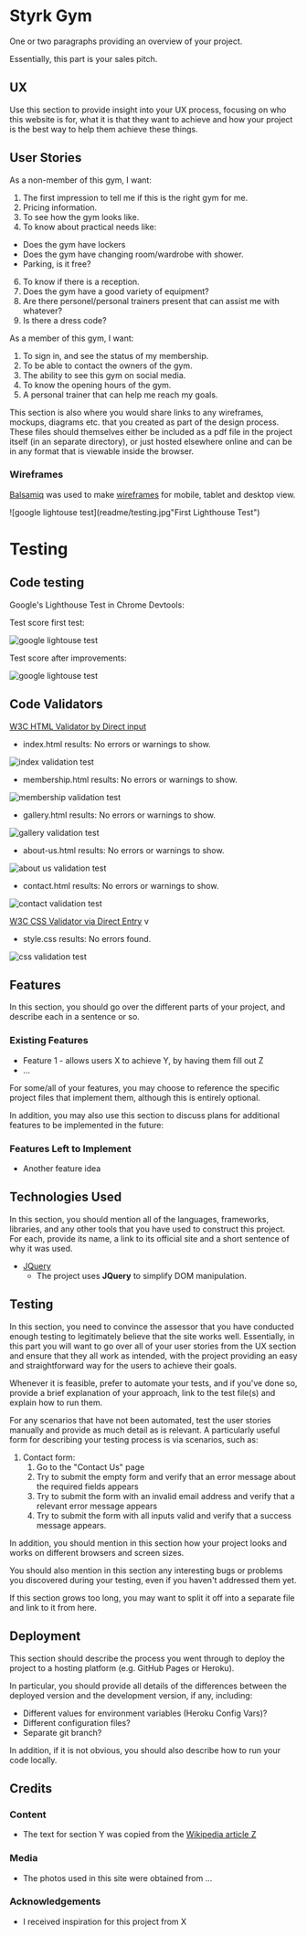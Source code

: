 # Styrk Gym

One or two paragraphs providing an overview of your project.

Essentially, this part is your sales pitch.
 
## UX
 
Use this section to provide insight into your UX process, focusing on who this website is for, what it is that they want to achieve and how your project is the best way to help them achieve these things.

## User Stories

As a non-member of this gym, I want:

1. The first impression to tell me if this is the right gym for me.
2. Pricing information.
3. To see how the gym looks like.
5. To know about practical needs like: 
- Does the gym have lockers 
- Does the gym have changing room/wardrobe with shower.
- Parking, is it free?
6. To know if there is a reception.
7. Does the gym have a good variety of equipment?
8. Are there personel/personal trainers present that can assist me with whatever?
9. Is there a dress code?

As a member of this gym, I want:

1. To sign in, and see the status of my membership.
2. To be able to contact the owners of the gym.
3. The ability to see this gym on social media. 
4. To know the opening hours of the gym.
5. A personal trainer that can help me reach my goals.


This section is also where you would share links to any wireframes, mockups, diagrams etc. that you created as part of the design process. These files should themselves either be included as a pdf file in the project itself (in an separate directory), or just hosted elsewhere online and can be in any format that is viewable inside the browser.

### Wireframes 

[Balsamiq](https://www.balsamiq.com/) was used to make [wireframes](wireframes/) for mobile, tablet and desktop view.  

![google lightouse test](readme/testing.jpg"First Lighthouse Test")

# Testing

## Code testing

Google's Lighthouse Test in Chrome Devtools:

Test score first test:

![google lightouse test](readme-images/testing.JPG)

Test score after improvements:

![google lightouse test](readme-images/testing-1.JPG)

## Code Validators

[W3C HTML Validator by Direct input](https://www.validator.w3.org/) 

- index.html results: No errors or warnings to show.

![index validation test](readme-images/index-validation.JPG)

- membership.html results: No errors or warnings to show.

![membership validation test](readme-images/membership-validation.JPG)

- gallery.html results: No errors or warnings to show.

![gallery validation test](readme-images/gallery-validation.JPG)

- about-us.html results: No errors or warnings to show.

![about us validation test](readme-images/about-us-validation.JPG)

- contact.html results: No errors or warnings to show.

![contact validation test](readme-images/contact-validation.JPG)

[W3C CSS Validator via Direct Entry](https://jigsaw.w3.org/css-validator/#validate_by_input)
v
- style.css results: No errors found.

![css validation test](readme-images/css-validation.JPG)






## Features

In this section, you should go over the different parts of your project, and describe each in a sentence or so.
 
### Existing Features
- Feature 1 - allows users X to achieve Y, by having them fill out Z
- ...

For some/all of your features, you may choose to reference the specific project files that implement them, although this is entirely optional.

In addition, you may also use this section to discuss plans for additional features to be implemented in the future:

### Features Left to Implement
- Another feature idea

## Technologies Used

In this section, you should mention all of the languages, frameworks, libraries, and any other tools that you have used to construct this project. For each, provide its name, a link to its official site and a short sentence of why it was used.

- [JQuery](https://jquery.com)
    - The project uses **JQuery** to simplify DOM manipulation.


## Testing

In this section, you need to convince the assessor that you have conducted enough testing to legitimately believe that the site works well. Essentially, in this part you will want to go over all of your user stories from the UX section and ensure that they all work as intended, with the project providing an easy and straightforward way for the users to achieve their goals.

Whenever it is feasible, prefer to automate your tests, and if you've done so, provide a brief explanation of your approach, link to the test file(s) and explain how to run them.

For any scenarios that have not been automated, test the user stories manually and provide as much detail as is relevant. A particularly useful form for describing your testing process is via scenarios, such as:

1. Contact form:
    1. Go to the "Contact Us" page
    2. Try to submit the empty form and verify that an error message about the required fields appears
    3. Try to submit the form with an invalid email address and verify that a relevant error message appears
    4. Try to submit the form with all inputs valid and verify that a success message appears.

In addition, you should mention in this section how your project looks and works on different browsers and screen sizes.

You should also mention in this section any interesting bugs or problems you discovered during your testing, even if you haven't addressed them yet.

If this section grows too long, you may want to split it off into a separate file and link to it from here.

## Deployment

This section should describe the process you went through to deploy the project to a hosting platform (e.g. GitHub Pages or Heroku).

In particular, you should provide all details of the differences between the deployed version and the development version, if any, including:
- Different values for environment variables (Heroku Config Vars)?
- Different configuration files?
- Separate git branch?

In addition, if it is not obvious, you should also describe how to run your code locally.


## Credits

### Content
- The text for section Y was copied from the [Wikipedia article Z](https://en.wikipedia.org/wiki/Z)

### Media
- The photos used in this site were obtained from ...

### Acknowledgements

- I received inspiration for this project from X
